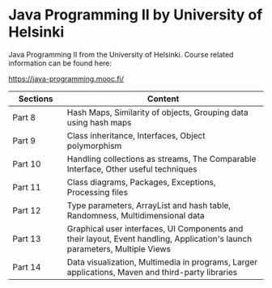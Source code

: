 # Java Programming II by University of Helsinki
Java Programming II from the University of Helsinki. Course related information can be found here:

https://java-programming.mooc.fi/

⠀Sections⠀                | Content |
------------------------- | ------------------- |
 Part 8 | Hash Maps, Similarity of objects, Grouping data using hash maps
 Part 9 | Class inheritance, Interfaces, Object polymorphism
 Part 10 | Handling collections as streams, The Comparable Interface, Other useful techniques
 Part 11 | Class diagrams, Packages, Exceptions, Processing files
 Part 12 | Type parameters, ArrayList and hash table, Randomness, Multidimensional data
 Part 13 | Graphical user interfaces, UI Components and their layout, Event handling, Application's launch parameters, Multiple Views
 Part 14 | Data visualization, Multimedia in programs, Larger applications, Maven and third-party libraries
